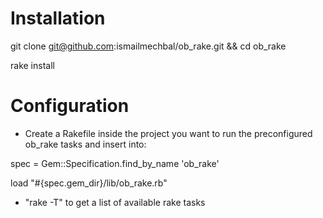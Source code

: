 # Installation
git clone git@github.com:ismailmechbal/ob_rake.git && cd ob_rake

rake install

# Configuration

- Create a Rakefile inside the project you want to run the preconfigured ob_rake tasks and insert into:

spec = Gem::Specification.find_by_name 'ob_rake'

load "#{spec.gem_dir}/lib/ob_rake.rb"

- "rake -T" to get a list of available rake tasks
